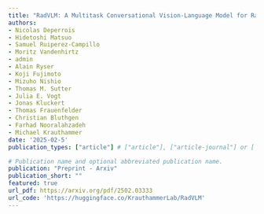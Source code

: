 ```yaml
---
title: "RadVLM: A Multitask Conversational Vision-Language Model for Radiology"
authors:
- Nicolas Deperrois
- Hidetoshi Matsuo
- Samuel Ruiperez-Campillo
- Moritz Vandenhirtz
- admin
- Alain Ryser
- Koji Fujimoto
- Mizuho Nishio
- Thomas M. Sutter
- Julia E. Vogt
- Jonas Kluckert
- Thomas Frauenfelder
- Christian Bluthgen
- Farhad Nooralahzadeh
- Michael Krauthammer
date: '2025-02-5'
publication_types: ["article"] # ["article"], ["article-journal"] or ['paper-conference']

# Publication name and optional abbreviated publication name.
publication: "Preprint - Arxiv"
publication_short: ""
featured: true
url_pdf: https://arxiv.org/pdf/2502.03333
url_code: 'https://huggingface.co/KrauthammerLab/RadVLM'
---
```

